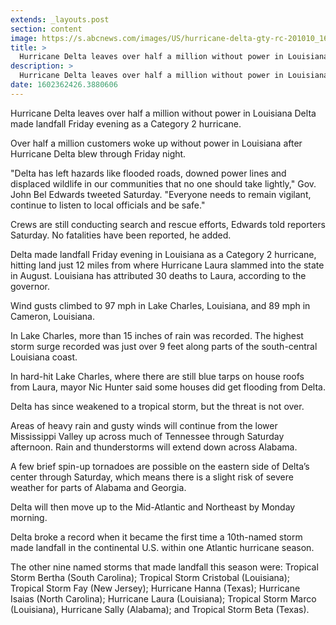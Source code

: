 ```yaml
--- 
extends: _layouts.post 
section: content 
image: https://s.abcnews.com/images/US/hurricane-delta-gty-rc-201010_1602337328539_hpMain_16x9_992.jpg 
title: > 
  Hurricane Delta leaves over half a million without power in Louisiana 
description: > 
  Hurricane Delta leaves over half a million without power in Louisiana Delta made landfall Friday evening as a Category 2 hurricane.Over half a million customers woke up without power in Louisiana after Hurricane Delta blew through Friday night.Delta made landfall Friday evening in Louisiana as a Category 2 hurricane, hitting land just 12 miles from where Hurricane Laura slammed into the state in August.Delta has since weakened to a tropical storm, but the threat is not over.The other nine named storms that made landfall this season were: Tropical Storm Bertha (South Carolina); Tropical Storm Cristobal (Louisiana); Tropical Storm Fay (New Jersey); Hurricane Hanna (Texas); Hurricane Isaias (North Carolina); Hurricane Laura (Louisiana); Tropical Storm Marco (Louisiana), Hurricane Sally (Alabama); and Tropical Storm Beta (Texas). 
date: 1602362426.3880606 
--- 
```

Hurricane Delta leaves over half a million without power in Louisiana Delta made landfall Friday evening as a Category 2 hurricane.

Over half a million customers woke up without power in Louisiana after Hurricane Delta blew through Friday night.

"Delta has left hazards like flooded roads, downed power lines and displaced wildlife in our communities that no one should take lightly," Gov. John Bel Edwards tweeted Saturday. "Everyone needs to remain vigilant, continue to listen to local officials and be safe."

Crews are still conducting search and rescue efforts, Edwards told reporters Saturday. No fatalities have been reported, he added.

Delta made landfall Friday evening in Louisiana as a Category 2 hurricane, hitting land just 12 miles from where Hurricane Laura slammed into the state in August. Louisiana has attributed 30 deaths to Laura, according to the governor.

Wind gusts climbed to 97 mph in Lake Charles, Louisiana, and 89 mph in Cameron, Louisiana.

In Lake Charles, more than 15 inches of rain was recorded. The highest storm surge recorded was just over 9 feet along parts of the south-central Louisiana coast.

In hard-hit Lake Charles, where there are still blue tarps on house roofs from Laura, mayor Nic Hunter said some houses did get flooding from Delta.

Delta has since weakened to a tropical storm, but the threat is not over.

Areas of heavy rain and gusty winds will continue from the lower Mississippi Valley up across much of Tennessee through Saturday afternoon. Rain and thunderstorms will extend down across Alabama.

A few brief spin-up tornadoes are possible on the eastern side of Delta’s center through Saturday, which means there is a slight risk of severe weather for parts of Alabama and Georgia.

Delta will then move up to the Mid-Atlantic and Northeast by Monday morning.

Delta broke a record when it became the first time a 10th-named storm made landfall in the continental U.S. within one Atlantic hurricane season.

The other nine named storms that made landfall this season were: Tropical Storm Bertha (South Carolina); Tropical Storm Cristobal (Louisiana); Tropical Storm Fay (New Jersey); Hurricane Hanna (Texas); Hurricane Isaias (North Carolina); Hurricane Laura (Louisiana); Tropical Storm Marco (Louisiana), Hurricane Sally (Alabama); and Tropical Storm Beta (Texas).